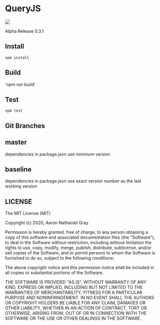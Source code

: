 # QueryJS

[![](https://data.jsdelivr.com/v1/package/gh/aaronngray/queryjs/badge)](https://www.jsdelivr.com/package/gh/aaronngray/queryjs)

Alpha Release 0.3.1

## Install

`npm install`

## Build

'npm run build'

## Test

`npm test`

## Git Branches 

## master 
dependencies in package.json use minimum version

## baseline
dependencies in package.json use exact version number as the last working version

## LICENSE

The MIT License (MIT)

Copyright (c) 2020, Aaron Nathaniel Gray

Permission is hereby granted, free of charge, to any person obtaining a copy
of this software and associated documentation files (the "Software"), to deal
in the Software without restriction, including without limitation the rights
to use, copy, modify, merge, publish, distribute, sublicense, and/or sell
copies of the Software, and to permit persons to whom the Software is
furnished to do so, subject to the following conditions:

The above copyright notice and this permission notice shall be included in all
copies or substantial portions of the Software.

THE SOFTWARE IS PROVIDED "AS IS", WITHOUT WARRANTY OF ANY KIND, EXPRESS OR
IMPLIED, INCLUDING BUT NOT LIMITED TO THE WARRANTIES OF MERCHANTABILITY,
FITNESS FOR A PARTICULAR PURPOSE AND NONINFRINGEMENT. IN NO EVENT SHALL THE
AUTHORS OR COPYRIGHT HOLDERS BE LIABLE FOR ANY CLAIM, DAMAGES OR OTHER
LIABILITY, WHETHER IN AN ACTION OF CONTRACT, TORT OR OTHERWISE, ARISING FROM,
OUT OF OR IN CONNECTION WITH THE SOFTWARE OR THE USE OR OTHER DEALINGS IN THE
SOFTWARE.

